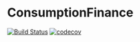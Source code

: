 # ConsumptionFinance

[![Build Status](https://github.com/errikos-melissinos/ConsumptionFinance.jl/actions/workflows/CI.yml/badge.svg?branch=main)](https://github.com/errikos-melissinos/ConsumptionFinance.jl/actions/workflows/CI.yml?query=branch%3Amain)
[![codecov](https://codecov.io/gh/errikos-melissinos/ConsumptionFinance.jl/branch/main/graph/badge.svg)](https://codecov.io/gh/errikos-melissinos/ConsumptionFinance.jl)